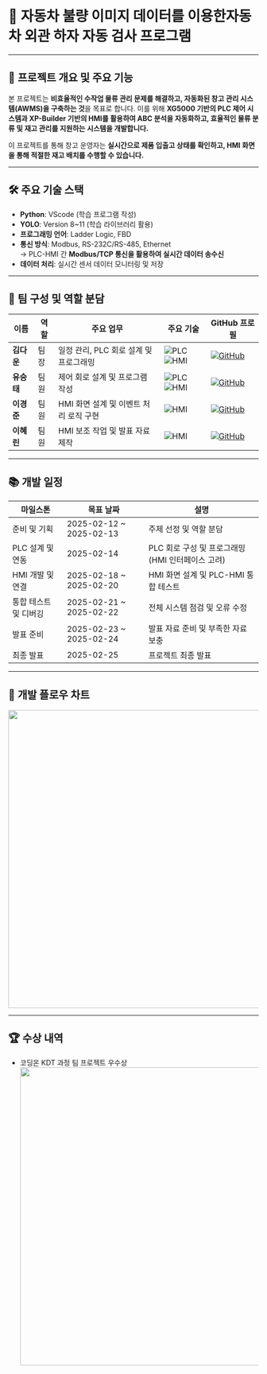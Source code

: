 # 🚀 자동차 불량 이미지 데이터를 이용한자동차 외관 하자 자동 검사 프로그램

---

## 📌 프로젝트 개요 및 주요 기능
본 프로젝트는 **비효율적인 수작업 물류 관리 문제를 해결하고, 자동화된 창고 관리 시스템(AWMS)을 구축하는 것**을 목표로 합니다. 이를 위해 **XG5000 기반의 PLC 제어 시스템과 XP-Builder 기반의 HMI를 활용하여 ABC 분석을 자동화하고, 효율적인 물류 분류 및 재고 관리를 지원하는 시스템을 개발합니다.**  

이 프로젝트를 통해 창고 운영자는 **실시간으로 제품 입출고 상태를 확인하고, HMI 화면을 통해 적절한 재고 배치를 수행할 수 있습니다.**  

---

## 🛠️ 주요 기술 스택
- **Python**: VScode (학습 프로그램 작성)
- **YOLO**: Version 8~11 (학습 라이브러리 활용)
- **프로그래밍 언어**: Ladder Logic, FBD
- **통신 방식**: Modbus, RS-232C/RS-485, Ethernet  
  → PLC-HMI 간 **Modbus/TCP 통신을 활용하여 실시간 데이터 송수신**
- **데이터 처리**: 실시간 센서 데이터 모니터링 및 저장  

---

## 👥 팀 구성 및 역할 분담
| 이름 | 역할 | 주요 업무 | 주요 기술 | GitHub 프로필 |
|------|------|----------|----------|------------|
| **김다운** | 팀장 | 일정 관리, PLC 회로 설계 및 프로그래밍 | ![PLC](https://img.shields.io/badge/PLC-XG5000-blue) ![HMI](https://img.shields.io/badge/HMI-XP--Builder-lightgrey) | [![GitHub](https://img.shields.io/badge/GitHub-Profile-black?logo=github)](https://github.com/dawoonykim) |
| **유승태** | 팀원 | 제어 회로 설계 및 프로그램 작성 | ![PLC](https://img.shields.io/badge/PLC-XG5000-blue) ![HMI](https://img.shields.io/badge/HMI-XP--Builder-lightgrey) | [![GitHub](https://img.shields.io/badge/GitHub-Profile-black?logo=github)](https://github.com/Yoo-Seung-Tae) |
| **이경준** | 팀원 | HMI 화면 설계 및 이벤트 처리 로직 구현 | ![HMI](https://img.shields.io/badge/HMI-XP--Builder-lightgrey) | [![GitHub](https://img.shields.io/badge/GitHub-Profile-black?logo=github)](https://github.com/KYEONGJUN-LEE) |
| **이혜린** | 팀원 | HMI 보조 작업 및 발표 자료 제작 | ![HMI](https://img.shields.io/badge/HMI-XP--Builder-lightgrey) | [![GitHub](https://img.shields.io/badge/GitHub-Profile-black?logo=github)](https://github.com/hyerin00) |
---

## 📚 개발 일정
| 마일스톤 | 목표 날짜 | 설명 |
|------------|-------------|---------------------------------|
| 준비 및 기획 | 2025-02-12 ~ 2025-02-13 | 주제 선정 및 역할 분담 |
| PLC 설계 및 연동 | 2025-02-14 | PLC 회로 구성 및 프로그래밍 (HMI 인터페이스 고려) |
| HMI 개발 및 연결 | 2025-02-18 ~ 2025-02-20 | HMI 화면 설계 및 PLC-HMI 통합 테스트 |
| 통합 테스트 및 디버깅 | 2025-02-21 ~ 2025-02-22 | 전체 시스템 점검 및 오류 수정 |
| 발표 준비 | 2025-02-23 ~ 2025-02-24 | 발표 자료 준비 및 부족한 자료 보충 |
| 최종 발표 | 2025-02-25 | 프로젝트 최종 발표 |

---

## 🔧 개발 플로우 차트
  <img src="https://github.com/user-attachments/assets/405d9218-dc39-42dd-9fe8-08849c901ca7" width="600">
  
---

## 🏆 수상 내역
- 코딩온 KDT 과정 팀 프로젝트 우수상
  <img src="https://github.com/user-attachments/assets/914d29e8-b9bf-4f26-8edc-f531107bc5c5" width="600">

